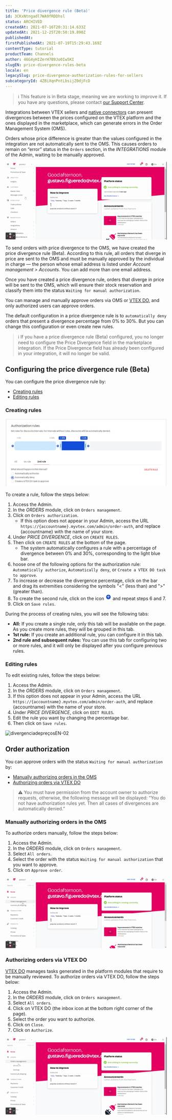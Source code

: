 ```yaml
---
title: 'Price divergence rule (Beta)'
id: 3CKxNtngadl7WA9fRDDhsl
status: ARCHIVED
createdAt: 2021-07-16T20:31:14.633Z
updatedAt: 2021-12-25T20:50:19.890Z
publishedAt: 
firstPublishedAt: 2021-07-19T15:29:43.169Z
contentType: tutorial
productTeam: Channels
author: 46G4yHIZerH7B9Jo0Iw5KI
slugEN: price-divergence-rules-beta
locale: en
legacySlug: price-divergence-authorization-rules-for-sellers
subcategoryId: 4ZBiXqnPntLbsijZ0djFcD
---
```


>ℹ️ This feature is in Beta stage, meaning we are working to improve it. If you have any questions, please contact <a href = "https://support.vtex.com/hc/en-us/requests">our Support Center</a>.

Integrations between VTEX sellers and [native connectors](https://help.vtex.com/en/tutorial/integrando-com-marketplace--tutorials_402#integrating-with-a-native-connector-vtex) can present divergences between the prices configured on the VTEX platform and the ones displayed in the marketplace, which can generate errors in the Order Management System (OMS).

Orders whose price difference is greater than the values configured in the integration are not automatically sent to the OMS. This causes orders to remain on “error” status in the `Orders` section, in the *INTEGRATIONS* module of the Admin, waiting to be manually approved.

![divergenciadepreçosEN-01](https://raw.githubusercontent.com/vtexdocs/help-center-content/refs/heads/main/docs/en/tutorials/Beta/Configura%C3%A7%C3%B5es%20de%20Pre%C3%A7o%20Beta/price-divergence-rules-beta_1.gif)

To send orders with price divergence to the OMS, we have created the price divergence rule (Beta). According to this rule, all orders that diverge in price are sent to the OMS and must be manually approved by the individual in charge — the person whose email address is listed under *Account management > Accounts*. You can add more than one email address.

Once you have created a price divergence rule, orders that diverge in price will be sent to the OMS, which will ensure their stock reservation and classify them into the status `Waiting for manual authorization`.

You can manage and manually approve orders via OMS or [VTEX DO](https://help.vtex.com/en/tutorial/vtex-do--tutorials_203), and only authorized users can approve orders. 

The default configuration in a price divergence rule is to `automatically deny` orders that present a divergence percentage from 0% to 30%. But you can change this configuration or even create new rules.

>ℹ️ If you have a price divergence rule (Beta) configured, you no longer need to configure the Price Divergence field in the marketplace integration. If the Price Divergence field has already been configured in your integration, it will no longer be valid.

## Configuring the price divergence rule (Beta)

You can configure the price divergence rule by:

- [Creating rules](#creating-rules)
- [Editing rules](#editing-rules)

### Creating rules

![barra regradivergenciaEN](https://raw.githubusercontent.com/vtexdocs/help-center-content/refs/heads/main/docs/en/tutorials/Beta/Configura%C3%A7%C3%B5es%20de%20Pre%C3%A7o%20Beta/price-divergence-rules-beta_2.JPG)

To create a rule, follow the steps below:

1. Access the Admin.
2. In the *ORDERS* module, click on `Orders management`.
3. Click on `Orders authorization`.
   * If this option does not appear in your Admin, access the URL `https://{accountname}.myvtex.com/admin/order-auth`, and replace {accountname} with the name of your store.
4. Under *PRICE DIVERGENCE*, click on `CREATE RULES`.
5. Then click on `CREATE RULES` at the bottom of the page.
   * The system automatically configures a rule with a percentage of divergence between 0% and 30%, corresponding to the light blue bar.
6. hoose one of the following options for the authorization rule: `Automatically authorize`, `Automatically deny`, or `Create a VTEX DO task to approve`.
7. To increase or decrease the divergence percentage, click on the bar and drag its extremities considering the symbols "<" (less than) and ">" (greater than).
8. To create the second rule, click on the icon <img class="shadow-4" src="https://raw.githubusercontent.com/vtexdocs/help-center-content/refs/heads/main/docs/en/tutorials/Beta/Configura%C3%A7%C3%B5es%20de%20Pre%C3%A7o%20Beta/price-divergence-rules-beta_6.JPG" /> and repeat steps 6 and 7.
9. Click on `Save rules`.

During the process of creating rules, you will see the following tabs:
   * **All:** If you create a single rule, only this tab will be available on the page. As you create more rules, they will be grouped in this tab.
   * **1st rule:** If you create an additional rule, you can configure it in this tab.
   * **2nd rule and subsequent rules:** You can use this tab for configuring two or more rules, and it will only be displayed after you configure previous rules.

### Editing rules

To edit existing rules, follow the steps below:

1. Access the Admin.
2. In the *ORDERS* module, click on `Orders management`.
3. If this option does not appear in your Admin, access the URL `https://{accountname}.myvtex.com/admin/order-auth`, and  replace {accountname} with the name of your store.
4. Under *PRICE DIVERGENCE*, click on `EDIT RULES`.
5. Edit the rule you want by changing the percentage bar.
6. Then click on `Save rules`.

![divergenciadepreçosEN-02](https://raw.githubusercontent.com/vtexdocs/help-center-content/refs/heads/main/docs/en/tutorials/Beta/Configura%C3%A7%C3%B5es%20de%20Pre%C3%A7o%20Beta/price-divergence-rules-beta_3.gif)

## Order authorization

You can approve orders with the status `Waiting for manual authorization` by:
- [Manually authorizing orders in the OMS](#manually-authorizing-orders-in-the-oms)
- [Authorizing orders via VTEX DO](#authorizing-orders-via-vtex-do)

>⚠️ You must have permission from the account owner to authorize requests, otherwise, the following message will be displayed: 
> “You do not have authorization rules yet. Then all cases of divergences are automatically denied.”

### Manually authorizing orders in the OMS

To authorize orders manually, follow the steps below:

1. Access the Admin.
2. In the *ORDERS* module, click on `Orders management`.
3. Select `All orders`.
4. Select the order with the status `Waiting for manual authorization` that you want to approve. 
5. Click on `Approve order`.

![divergenciadepreçosEN-03](https://raw.githubusercontent.com/vtexdocs/help-center-content/refs/heads/main/docs/en/tutorials/Beta/Configura%C3%A7%C3%B5es%20de%20Pre%C3%A7o%20Beta/price-divergence-rules-beta_4.gif)

### Authorizing orders via VTEX DO

[VTEX DO](https://help.vtex.com/en/tutorial/vtex-do--tutorials_203) manages tasks generated in the platform modules that require to be manually reviewed.  To authorize orders via VTEX DO, follow the steps below: 

1. Access the Admin.
2. In the *ORDERS* module, click on `Orders management`.
3. Select `All orders`.
4. Click on VTEX DO (the inbox icon at the bottom right corner of the page).
5. Select the order you want to authorize.
6. Click on `Close`.
7. Click on `Authorize`.

![divergenciadepreçosEN-04](https://raw.githubusercontent.com/vtexdocs/help-center-content/refs/heads/main/docs/en/tutorials/Beta/Configura%C3%A7%C3%B5es%20de%20Pre%C3%A7o%20Beta/price-divergence-rules-beta_5.gif)
